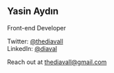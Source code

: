 ## Yasin Aydın
Front-end Developer

<!-- Formerly at @H&M, @Adidas (through @Reaktor), @X-Team, @Rocketseat.

DX, UI, and Performance are my favorite topics. -->

Twitter: [@thediavall](https://x.com/thediavall) <br/>
LinkedIn: [@diaval](https://www.linkedin.com/in/diaval/)

Reach out at [thediavall@gmail.com](mailto:thediavall@gmail.com)
